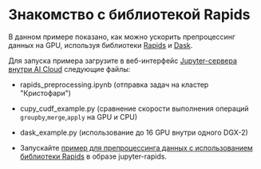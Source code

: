 # Знакомство с библиотекой Rapids

В данном примере показано, как можно ускорить препроцессинг данных на GPU, используя библиотеки [Rapids](https://rapids.ai/) и [Dask](https://dask.org).

Для запуска примера загрузите в веб-интерфейс [Jupyter-сервера внутри AI Cloud](https://aicloud.sbercloud.ru/_/jupyter/) следующие файлы:

 * rapids_preprocessing.ipynb (отправка задач на кластер "Кристофари")
 * cupy_cudf_example.py (сравнение скорости выполнения операций `groupby`,`merge`,`apply` на GPU и CPU)
 * dask_example.py (использование до 16 GPU внутри одного DGX-2)
 
 * Запускайте [пример для препроцессинга данных с использованием библиотеки Rapids](RapidsJupyterNotebooks) в образе jupyter-rapids.
